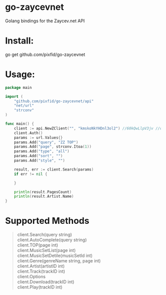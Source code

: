 # go-zaycevnet
Golang bindings for the Zaycev.net API

# Install: <br/>

go get github.com/pixfid/go-zaycevnet <br/>

# Usage:<br/>

```go
package main

import (
	"github.com/pixfid/go-zaycevnet/api"
	"net/url"
	"strconv"
)

func main() {
	client := api.NewZClient("", "kmskoNkYHDnl3ol2") //60kQwLlpV3jv //d7DVaaELv
	client.Auth()
	params := url.Values{}
	params.Add("query", "ZZ TOP")
	params.Add("page", strconv.Itoa(1))
	params.Add("type", "all")
	params.Add("sort", "")
	params.Add("style", "")

	result, err := client.Search(params)
	if err != nil {

	}

	println(result.PagesCount)
	println(result.Artist.Name)
}
```

# Supported Methods<br/>
>client.Search(query string)<br/>
>client.AutoComplete(query string)<br/>
>client.TOP(page int)<br/>
>client.MusicSetList(page int)<br/>
>client.MusicSetDetile(musicSetId int)<br/>
>client.Genre(genreName string, page int)<br/>
>client.Artist(artistID int)<br/>
>client.Track(trackID int)<br/>
>client.Options<br/>
>client.Download(trackID int)<br/>
>client.Play(trackID int)<br/>
